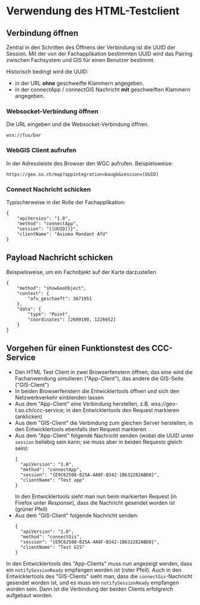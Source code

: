 # Verwendung des HTML-Testclient

## Verbindung öffnen

Zentral in den Schritten des Öffnens der Verbindung ist die UUID der Session.
Mit der von der Fachapplikation bestimmten UUID wird das Pairing zwischen 
Fachsystem und GIS für einen Benutzer bestimmt.

Historisch bedingt wird die UUID:
* in der URL **ohne** geschweifte Klammern angegeben.
* in der connectApp / connectGIS Nachricht **mit** geschweiften Klammern angegeben.

### Websocket-Verbindung öffnen

Die URL eingeben und die Websocket-Verbindung öffnen.

    wss://fuu/bar

### WebGIS Client aufrufen

In der Adressleiste des Browser den WGC aufrufen. Beispielsweise:

    https://geo.so.ch/map?appintegration=baugk&session=[UUID]

### Connect Nachricht schicken

Typischerweise in der Rolle der Fachapplikation:

    {
        "apiVersion": "1.0",
        "method": "connectApp",
        "session": "{[UUID]]}",
        "clientName": "Axioma Mandant AfU"
    }

## Payload Nachricht schicken

Beispielsweise, um ein Fachobjekt auf der Karte darzustellen

    {
        "method": "showGeoObject",
        "context": {
            "afu_geschaeft": 3671951
        },
        "data": {
            "type": "Point",
            "coordinates": [2609190, 1226652]
        }
    }

## Vorgehen für einen Funktionstest des CCC-Service

* Den HTML Test Client in zwei Browserfenstern öffnen;
  das eine wird die Fachanwendung simulieren ("App-Client"),
  das andere die GIS-Seite ("GIS-Client")
* In beiden Browserfenstern die Entwicklertools öffnen
  und sich den Netzwerkverkehr einblenden lassen
* Aus dem "App-Client" eine Verbindung herstellen,
  z.B. wss://geo-t.so.ch/ccc-service;
  in den Entwicklertools den Request markieren (anklicken)
* Aus dem "GIS-Client" die Verbindung zum gleichen Server herstellen;
  in den Entwicklertools ebenfalls den Request markieren
* Aus dem "App-Client" folgende Nachricht senden
  (wobei die UUID unter `session` beliebig sein kann;
  sie muss aber in beiden Requests gleich sein):
  ```
  {
    "apiVersion": "1.0",
    "method": "connectApp",
    "session": "{E9C62508-025A-4A0F-B342-1B632282ABD8}",
    "clientName": "Test app"
  }

  ```
  In den Entwicklertools sieht man nun beim markierten Request
  (in Firefox unter *Response*), dass die Nachricht gesendet worden ist
  (grüner Pfeil)
* Aus dem "GIS-Client" folgende Nachricht senden:
  ```
  {
    "apiVersion": "1.0",
    "method": "connectGis",
    "session": "{E9C62508-025A-4A0F-B342-1B632282ABD8}",
    "clientName": "Test GIS"
  }
  ```

In den Entwicklertools des "App-Clients" muss nun angezeigt werden,
dass ein `notifySessionReady` empfangen worden ist (roter Pfeil).
Auch in den Entwicklertools des "GIS-Clients" sieht man,
dass die `connectGis`-Nachricht gesendet worden ist,
und es muss ein `notifySessionReady` empfangen worden sein.
Dann ist die Verbindung der beiden Clients erfolgreich aufgebaut worden.
